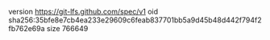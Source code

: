version https://git-lfs.github.com/spec/v1
oid sha256:35bfe8e7cb4ea233e29609c6feab837701bb5a9d45b48d442f794f2fb762e69a
size 766649
